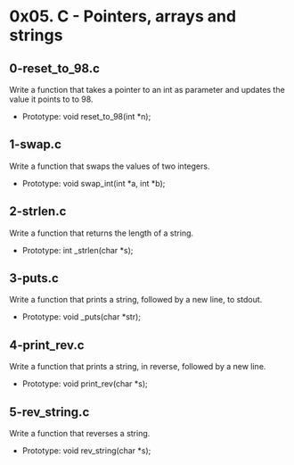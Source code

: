 # 0x05. C - Pointers, arrays and strings

## 0-reset_to_98.c
Write a function that takes a pointer to an int as parameter and updates the value it points to to 98.
- Prototype: void reset_to_98(int *n);

## 1-swap.c
Write a function that swaps the values of two integers.
- Prototype: void swap_int(int *a, int *b);

## 2-strlen.c
Write a function that returns the length of a string.
- Prototype: int _strlen(char *s);

## 3-puts.c
Write a function that prints a string, followed by a new line, to stdout.
- Prototype: void _puts(char *str);

## 4-print_rev.c
Write a function that prints a string, in reverse, followed by a new line.
- Prototype: void print_rev(char *s);

## 5-rev_string.c
Write a function that reverses a string.
- Prototype: void rev_string(char *s);

##     
